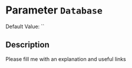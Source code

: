 # Parameter `Database`
Default Value: ``





## Description
Please fill me with an explanation and useful links


